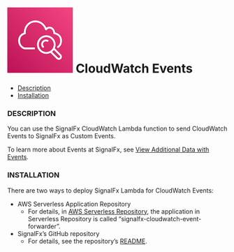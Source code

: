 # ![](./img/integration_cloudwatchevents.png) CloudWatch Events

- [Description](#description)
- [Installation](#installation)

### DESCRIPTION

You can use the SignalFx CloudWatch Lambda function to send CloudWatch Events to SignalFx as Custom Events.

To learn more about Events at SignalFx, see [View Additional Data with Events](https://docs.signalfx.com/en/latest/detect-alert/events-intro.html).

### INSTALLATION

There are two ways to deploy SignalFx Lambda for CloudWatch Events:

* AWS Serverless Application Repository
    * For details, in [AWS Serverless Repository](https://console.aws.amazon.com/serverlessrepo/home#/available-applications), the application in Serverless Repository is called “signalfx-cloudwatch-event-forwarder”.
* SignalFx’s GitHub repository
    * For details, see the repository’s [README](https://github.com/signalfx/cloudwatch-event-forwarder/blob/master/README.md).
